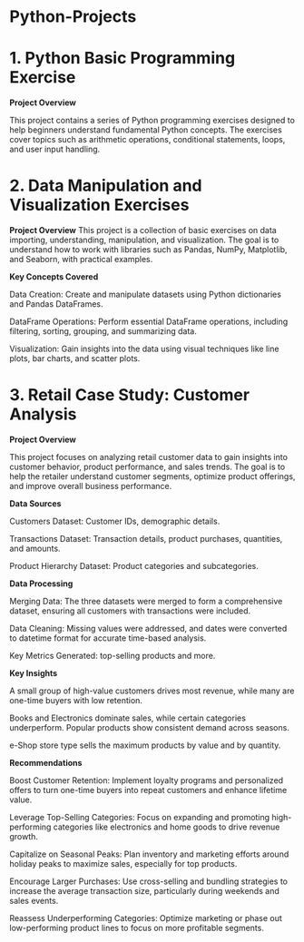 # Python-Projects

# 1. Python Basic Programming Exercise

**Project Overview**

This project contains a series of Python programming exercises designed to help beginners understand fundamental Python concepts. The exercises cover topics such as arithmetic operations, conditional statements, loops, and user input handling.

# 2. Data Manipulation and Visualization Exercises
**Project Overview**
This project is a collection of basic exercises on data importing, understanding, manipulation, and visualization. The goal is to understand how to work with libraries such as Pandas, NumPy, Matplotlib, and Seaborn, with practical examples. 

**Key Concepts Covered**

Data Creation:
Create and manipulate datasets using Python dictionaries and Pandas DataFrames.

DataFrame Operations:
Perform essential DataFrame operations, including filtering, sorting, grouping, and summarizing data.

Visualization:
Gain insights into the data using visual techniques like line plots, bar charts, and scatter plots.

# 3. Retail Case Study: Customer Analysis

**Project Overview**

This project focuses on analyzing retail customer data to gain insights into customer behavior, product performance, and sales trends. The goal is to help the retailer understand customer segments, optimize product offerings, and improve overall business performance.

**Data Sources**

Customers Dataset: Customer IDs, demographic details.

Transactions Dataset: Transaction details, product purchases, quantities, and amounts.

Product Hierarchy Dataset: Product categories and subcategories.

**Data Processing**

Merging Data: The three datasets were merged to form a comprehensive dataset, ensuring all customers with transactions were included.

Data Cleaning: Missing values were addressed, and dates were converted to datetime format for accurate time-based analysis.

Key Metrics Generated: top-selling products and more.

**Key Insights**

A small group of high-value customers drives most revenue, while many are one-time buyers with low retention.

Books and Electronics dominate sales, while certain categories underperform. Popular products show consistent demand across seasons.

e-Shop store type sells the maximum products by value and by quantity.

**Recommendations**

Boost Customer Retention:
Implement loyalty programs and personalized offers to turn one-time buyers into repeat customers and enhance lifetime value.

Leverage Top-Selling Categories:
Focus on expanding and promoting high-performing categories like electronics and home goods to drive revenue growth.

Capitalize on Seasonal Peaks:
Plan inventory and marketing efforts around holiday peaks to maximize sales, especially for top products.

Encourage Larger Purchases:
Use cross-selling and bundling strategies to increase the average transaction size, particularly during weekends and sales events.

Reassess Underperforming Categories:
Optimize marketing or phase out low-performing product lines to focus on more profitable segments.



